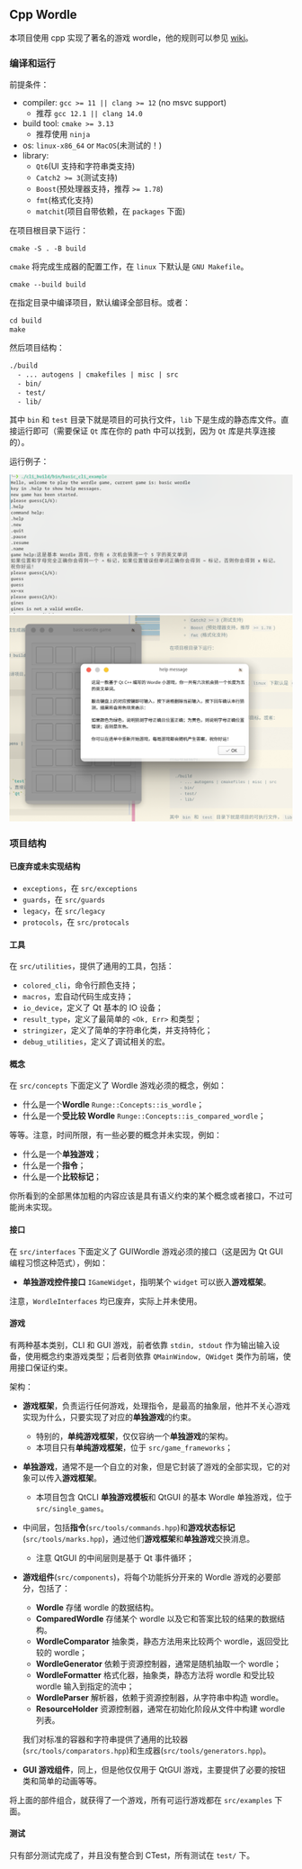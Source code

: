 ## Cpp Wordle

本项目使用 cpp 实现了著名的游戏 wordle，他的规则可以参见 [wiki](https://en.wikipedia.org/wiki/Wordle)。

### 编译和运行

前提条件：

- compiler: `gcc >= 11 || clang >= 12` (no msvc support)
    - 推荐 `gcc 12.1 || clang 14.0`
- build tool: `cmake >= 3.13`
    - 推荐使用 `ninja`
- os: `linux-x86_64` or `MacOS`(未测试的！)
- library:
    - `Qt6`(UI 支持和字符串类支持)
    - `Catch2 >= 3`(测试支持)
    - `Boost`(预处理器支持，推荐 `>= 1.78`)
    - `fmt`(格式化支持)
    - `matchit`(项目自带依赖，在 `packages` 下面)

在项目根目录下运行：

```shell
cmake -S . -B build
```

`cmake` 将完成生成器的配置工作，在 `linux` 下默认是 `GNU Makefile`。

```shell
cmake --build build
```

在指定目录中编译项目，默认编译全部目标。或者：

```shell
cd build
make
```

然后项目结构：

```shell
./build
  - ... autogens | cmakefiles | misc | src
  - bin/
  - test/
  - lib/
```

其中 `bin` 和 `test` 目录下就是项目的可执行文件，`lib` 下是生成的静态库文件。直接运行即可（需要保证 `Qt` 库在你的 path 中可以找到，因为 `Qt` 库是共享连接的）。

运行例子：

![basic cli example](imgs/run1.png)
![basic gui example](imgs/run2.png)

### 项目结构

#### 已废弃或未实现结构

- `exceptions`，在 `src/exceptions`
- `guards`，在 `src/guards`
- `legacy`，在 `src/legacy`
- `protocols`，在 `src/protocals`

#### 工具

在 `src/utilities`，提供了通用的工具，包括：

- `colored_cli`，命令行颜色支持；
- `macros`，宏自动代码生成支持；
- `io_device`，定义了 Qt 基本的 IO 设备；
- `result_type`，定义了最简单的 `<Ok, Err>` 和类型；
- `stringizer`，定义了简单的字符串化类，并支持特化；
- `debug_utilities`，定义了调试相关的宏。

#### 概念

在 `src/concepts` 下面定义了 Wordle 游戏必须的概念，例如：

- 什么是一个**Wordle** `Runge::Concepts::is_wordle`；
- 什么是一个**受比较 Wordle** `Runge::Concepts::is_compared_wordle`；

等等。注意，时间所限，有一些必要的概念并未实现，例如：

- 什么是一个**单独游戏**；
- 什么是一个**指令**；
- 什么是一个**比较标记**；

你所看到的全部黑体加粗的内容应该是具有语义约束的某个概念或者接口，不过可能尚未实现。

#### 接口

在 `src/interfaces` 下面定义了 GUIWordle 游戏必须的接口（这是因为 Qt GUI 编程习惯这种范式），例如：

- **单独游戏控件接口** `IGameWidget`，指明某个 `widget` 可以嵌入**游戏框架**。

注意，`WordleInterfaces` 均已废弃，实际上并未使用。

#### 游戏

有两种基本类别，CLI 和 GUI 游戏，前者依靠 `stdin, stdout` 作为输出输入设备，使用概念约束游戏类型；后者则依靠 `QMainWindow, QWidget` 类作为前端，使用接口保证约束。

架构：
  - **游戏框架**，负责运行任何游戏，处理指令，是最高的抽象层，他并不关心游戏实现为什么，只要实现了对应的**单独游戏**的约束。
    - 特别的，**单纯游戏框架**，仅仅容纳一个**单独游戏**的架构。
    - 本项目只有**单纯游戏框架**，位于 `src/game_frameworks`；
  - **单独游戏**，通常不是一个自立的对象，但是它封装了游戏的全部实现，它的对象可以传入**游戏框架**。
    - 本项目包含 QtCLI **单独游戏模板**和 QtGUI 的基本 Wordle 单独游戏，位于 `src/single_games`。
  - 中间层，包括**指令**(`src/tools/commands.hpp`)和**游戏状态标记**(`src/tools/marks.hpp`)，通过他们**游戏框架**和**单独游戏**交换消息。
    - 注意 QtGUI 的中间层则是基于 Qt 事件循环；
  - **游戏组件**(`src/components`)，将每个功能拆分开来的 Wordle 游戏的必要部分，包括了：

    - **Wordle** 存储 wordle 的数据结构。
    - **ComparedWordle** 存储某个 wordle 以及它和答案比较的结果的数据结构。
    - **WordleComparator** 抽象类，静态方法用来比较两个 wordle，返回受比较的 wordle；
    - **WordleGenerator** 依赖于资源控制器，通常是随机抽取一个 wordle；
    - **WordleFormatter** 格式化器，抽象类，静态方法将 wordle 和受比较 wordle 输入到指定的流中；
    - **WordleParser** 解析器，依赖于资源控制器，从字符串中构造 wordle。
    - **ResourceHolder** 资源控制器，通常在初始化阶段从文件中构建 wordle 列表。
    
    我们对标准的容器和字符串提供了通用的比较器(`src/tools/comparators.hpp`)和生成器(`src/tools/generators.hpp`)。
  - **GUI 游戏组件**，同上，但是他仅仅用于 QtGUI 游戏，主要提供了必要的按钮类和简单的动画等等。

将上面的部件组合，就获得了一个游戏，所有可运行游戏都在 `src/examples` 下面。

#### 测试

只有部分测试完成了，并且没有整合到 CTest，所有测试在 `test/` 下。